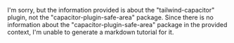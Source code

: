 I'm sorry, but the information provided is about the "tailwind-capacitor" plugin, not the "capacitor-plugin-safe-area" package. Since there is no information about the "capacitor-plugin-safe-area" package in the provided context, I'm unable to generate a markdown tutorial for it.